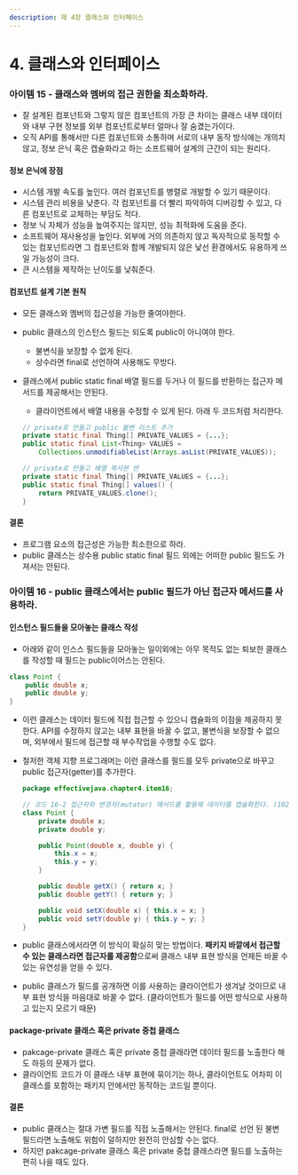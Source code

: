 ```yaml
---
description: 제 4장 클래스와 인터페이스
---
```


# 4. 클래스와 인터페이스

### 아이템 15 - 클래스와 멤버의 접근 권한을 최소화하라.

* 잘 설계된 컴포넌트와 그렇지 않은 컴포넌트의 가장 큰 차이는 클래스 내부 데이터와 내부 구현 정보를 외부 컴포넌트로부터 얼마나 잘 숨겼는가이다.
* 오직 API를 통해서만 다른 컴포넌트와 소통하며 서로의 내부 동작 방식에는 개의치 않고, 정보 은닉 혹은 캡슐화라고 하는 소프트웨어 설계의 근간이 되는 원리다.

#### 정보 은닉에 장점

* 시스템 개발 속도를 높인다. 여러 컴포넌트를 병렬로 개발할 수 있기 때문이다.
* 시스템 관리 비용을 낮춘다. 각 컴포넌트를 더 빨리 파악하여 디버깅할 수 있고, 다른 컴포넌트로 교체하는 부담도 적다.
* 정보 닉 자체가 성능을 높여주지는 않지만, 성능 최적화에 도움을 준다.
*  소프트웨어 재사용성을 높인다. 외부에 거의 의존하지 않고 독자적으로 동작할 수 있는 컴포넌트라면 그 컴포넌트와 함께 개발되지 않은 낯선 환경에서도 유용하게 쓰일 가능성이 크다.
* 큰 시스템을 제작하는 난이도를 낮춰준다.

#### 컴포넌트 설계 기본 원칙

* 모든 클래스와 멤버의 접근성을 가능한 줄여야한다.
* public 클래스의 인스턴스 필드는 되도록 public이 아니여야 한다.
  * 불변식을 보장할 수 없게 된다.
  * 상수라면 final로 선언하여 사용해도 무방다.
* 클래스에서 public static final 배열 필드를 두거나 이 필드를 반환하는 접근자 메서드를 제공해서는 안된다.

  * 클라이언트에서 배열 내용을 수정할 수 있게 된다.  아래 두 코드처럼 처리한다.

  ```java
  // private로 만들고 public 불변 리스트 추가
  private static final Thing[] PRIVATE_VALUES = {...};
  public static final List<Thing> VALUES = 
      Collections.unmodifiableList(Arrays.asList(PRIVATE_VALUES));

  // private로 만들고 배열 복사본 반
  private static final Thing[] PRIVATE_VALUES = {...};
  public static final Thing[] values() {
      return PRIVATE_VALUES.clone();
  }
  ```

#### 결론

* 프로그램 요소의 접근성은 가능한 최소한으로 하라.
* public 클래스는 상수용 public static final 필드 외에는 어떠한 public 필드도 가져서는 안된다.

### 아이템 16 - public 클래스에서는 public 필드가 아닌 접근자 메서드를 사용하라. 

#### 인스턴스 필드들을 모아놓는 클래스 작성

* 아래와 같이 인스스 필드들을 모아놓는 일이외에는 아무 목적도 없는 퇴보한 클래스를 작성할 때 필드는 public이어스는 안된다.

```java
class Point {
    public double x;
    public double y;
}
```

* 이런 클래스는 데이터 필드에 직접 접근할 수 있으니 캡슐화의 이점을 제공하지 못한다. API를 수정하지 않고는 내부 표현을 바꿀 수 없고, 불변식을 보장할 수 없으며, 외부에서 필드에 접근할 때 부수작업을 수행할 수도 없다.
* 철저한 객체 지향 프로그래머는 이런 클래스를 필드를 모두 private으로 바꾸고 public 접근자\(getter\)를 추가한다.

  ```java
  package effectivejava.chapter4.item16;

  // 코드 16-2 접근자와 변경자(mutator) 메서드를 활용해 데이터를 캡슐화한다. (102쪽)
  class Point {
      private double x;
      private double y;

      public Point(double x, double y) {
          this.x = x;
          this.y = y;
      }

      public double getX() { return x; }
      public double getY() { return y; }

      public void setX(double x) { this.x = x; }
      public void setY(double y) { this.y = y; }
  }
  ```

* public 클래스에서라면 이 방식이 확실히 맞는 방법이다. **패키지 바깥에서 접근할 수 있는 클래스라면 접근자를 제공함**으로써 클래스 내부 표현 방식을 언제든 바꿀 수 있는 유연성을 얻을 수 있다.
* public 클래스가 필드를 공개하면 이를 사용하는 클라이언트가 생겨날 것이므로 내부 표현 방식을 마음대로 바꿀 수 없다. \(클라이언트가 필드를 어떤 방식으로 사용하고 있는지 모르기 때문\)

#### package-private 클래스 혹은 private 중첩 클래스

* pakcage-private 클래스 혹은 private 중첩 클래라면 데이터 필드를 노출한다 해도 하등의 문제가 없다.
* 클라이언트 코드가 이 클래스 내부 표현에 묶이기는 하나, 클라이언트도 어차피 이 클래스를 포함하는 패키지 안에서만 동작하는 코드일 뿐이다.

#### 결론

* public 클래스는 절대 가변 필드를 직접 노출해서는 안된다. final로 선언 된 불변 필드라면 노출해도 위험이 덜하지만 완전히 안심할 수는 없다.
* 하지만 pakcage-private 클래스 혹은 private 중첩 클래스라면 필드를 노출하는 편히 나을 때도 있다.

